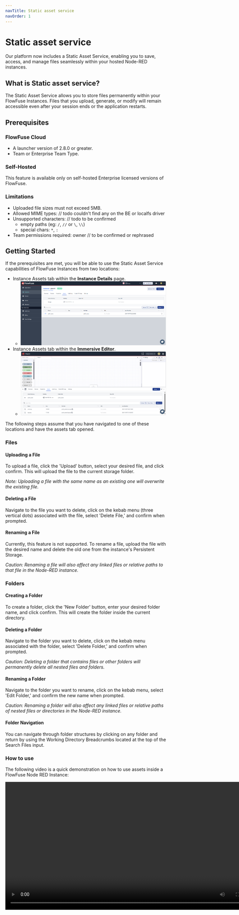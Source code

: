 ```yaml
---
navTitle: Static asset service
navOrder: 1
---
```


# Static asset service

Our platform now includes a Static Asset Service, enabling you to save, access, and manage files seamlessly within your hosted Node-RED instances.

## What is Static asset service?

The Static Asset Service allows you to store files permanently within your FlowFuse Instances. Files that you upload, generate, or modify will remain accessible even after your session ends or the application restarts.

## Prerequisites

### FlowFuse Cloud

- A launcher version of 2.8.0 or greater.
- Team or Enterprise Team Type.

### Self-Hosted

This feature is available only on self-hosted Enterprise licensed versions of FlowFuse.

### Limitations

- Uploaded file sizes must not exceed 5MB.
- Allowed MIME types: // todo couldn't find any on the BE or localfs driver
- Unsupported characters: // todo to be confirmed 
  - empty paths (eg: `/`, `//` or `\`, `\\`)
  - special chars: `*`, `:`
- Team permissions required: owner // to be confirmed or rephrased

## Getting Started

If the prerequisites are met, you will be able to use the Static Asset Service capabilities of FlowFuse Instances from two locations:

- Instance Assets tab within the **Instance Details** page.
  - ![Instance Details Page](./images/assets-tab-instance.png)
- Instance Assets tab within the **Immersive Editor**.
  - ![Immersive Editor](./images/assets-tab-editor.png)

The following steps assume that you have navigated to one of these locations and have the assets tab opened.

### Files

#### Uploading a File

To upload a file, click the 'Upload' button, select your desired file, and click confirm. This will upload the file to the current storage folder.

*Note: Uploading a file with the same name as an existing one will overwrite the existing file.*

#### Deleting a File

Navigate to the file you want to delete, click on the kebab menu (three vertical dots) associated with the file, select 'Delete File,' and confirm when prompted.

#### Renaming a File

Currently, this feature is not supported. To rename a file, upload the file with the desired name and delete the old one from the instance's Persistent Storage.

*Caution: Renaming a file will also affect any linked files or relative paths to that file in the Node-RED instance.*

### Folders

#### Creating a Folder

To create a folder, click the 'New Folder' button, enter your desired folder name, and click confirm. This will create the folder inside the current directory.

#### Deleting a Folder

Navigate to the folder you want to delete, click on the kebab menu associated with the folder, select 'Delete Folder,' and confirm when prompted.

*Caution: Deleting a folder that contains files or other folders will permanently delete all nested files and folders.*

#### Renaming a Folder

Navigate to the folder you want to rename, click on the kebab menu, select 'Edit Folder,' and confirm the new name when prompted.

*Caution: Renaming a folder will also affect any linked files or relative paths of nested files or directories in the Node-RED instance.*

#### Folder Navigation

You can navigate through folder structures by clicking on any folder and return by using the Working Directory Breadcrumbs located at the top of the Search Files input.

### How to use

The following video is a quick demonstration on how to use assets inside a FlowFuse Node RED Instance:

<video controls width="800">
  <source src="https://website-data.s3.eu-west-1.amazonaws.com/Assets+Service+Demo.mp4" type="video/mp4">
  Your browser does not support the video tag.
</video>